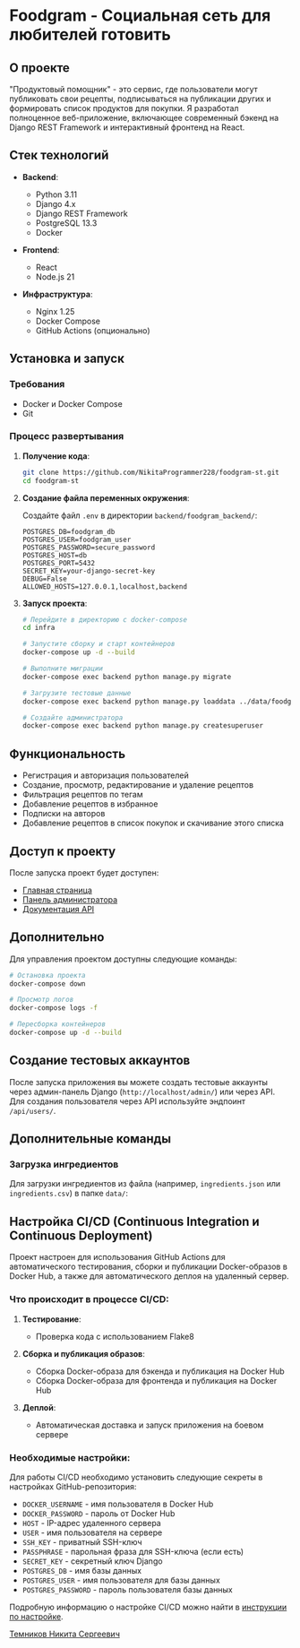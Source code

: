 # Foodgram - Социальная сеть для любителей готовить

## О проекте

"Продуктовый помощник" - это сервис, где пользователи могут публиковать свои рецепты, подписываться на публикации других и формировать список продуктов для покупки. Я разработал полноценное веб-приложение, включающее современный бэкенд на Django REST Framework и интерактивный фронтенд на React.

## Стек технологий

- **Backend**:

  - Python 3.11
  - Django 4.x
  - Django REST Framework
  - PostgreSQL 13.3
  - Docker

- **Frontend**:

  - React
  - Node.js 21

- **Инфраструктура**:
  - Nginx 1.25
  - Docker Compose
  - GitHub Actions (опционально)

## Установка и запуск

### Требования

- Docker и Docker Compose
- Git

### Процесс развертывания

1. **Получение кода**:

   ```bash
   git clone https://github.com/NikitaProgrammer228/foodgram-st.git
   cd foodgram-st
   ```

2. **Создание файла переменных окружения**:

   Создайте файл `.env` в директории `backend/foodgram_backend/`:

   ```
   POSTGRES_DB=foodgram_db
   POSTGRES_USER=foodgram_user
   POSTGRES_PASSWORD=secure_password
   POSTGRES_HOST=db
   POSTGRES_PORT=5432
   SECRET_KEY=your-django-secret-key
   DEBUG=False
   ALLOWED_HOSTS=127.0.0.1,localhost,backend
   ```

3. **Запуск проекта**:

   ```bash
   # Перейдите в директорию с docker-compose
   cd infra

   # Запустите сборку и старт контейнеров
   docker-compose up -d --build

   # Выполните миграции
   docker-compose exec backend python manage.py migrate

   # Загрузите тестовые данные
   docker-compose exec backend python manage.py loaddata ../data/foodgram_data.json

   # Создайте администратора
   docker-compose exec backend python manage.py createsuperuser
   ```

## Функциональность

- Регистрация и авторизация пользователей
- Создание, просмотр, редактирование и удаление рецептов
- Фильтрация рецептов по тегам
- Добавление рецептов в избранное
- Подписки на авторов
- Добавление рецептов в список покупок и скачивание этого списка

## Доступ к проекту

После запуска проект будет доступен:

- [Главная страница](http://localhost/)
- [Панель администратора](http://localhost/admin/)
- [Документация API](http://localhost/api/docs/)

## Дополнительно

Для управления проектом доступны следующие команды:

```bash
# Остановка проекта
docker-compose down

# Просмотр логов
docker-compose logs -f

# Пересборка контейнеров
docker-compose up -d --build
```

## Создание тестовых аккаунтов

После запуска приложения вы можете создать тестовые аккаунты через админ-панель Django (`http://localhost/admin/`) или через API. Для создания пользователя через API используйте эндпоинт `/api/users/`.

## Дополнительные команды

### Загрузка ингредиентов

Для загрузки ингредиентов из файла (например, `ingredients.json` или `ingredients.csv`) в папке `data/`:

## Настройка CI/CD (Continuous Integration и Continuous Deployment)

Проект настроен для использования GitHub Actions для автоматического тестирования, сборки и публикации Docker-образов в Docker Hub, а также для автоматического деплоя на удаленный сервер.

### Что происходит в процессе CI/CD:

1. **Тестирование**:

   - Проверка кода с использованием Flake8

2. **Сборка и публикация образов**:

   - Сборка Docker-образа для бэкенда и публикация на Docker Hub
   - Сборка Docker-образа для фронтенда и публикация на Docker Hub

3. **Деплой**:
   - Автоматическая доставка и запуск приложения на боевом сервере

### Необходимые настройки:

Для работы CI/CD необходимо установить следующие секреты в настройках GitHub-репозитория:

- `DOCKER_USERNAME` - имя пользователя в Docker Hub
- `DOCKER_PASSWORD` - пароль от Docker Hub
- `HOST` - IP-адрес удаленного сервера
- `USER` - имя пользователя на сервере
- `SSH_KEY` - приватный SSH-ключ
- `PASSPHRASE` - парольная фраза для SSH-ключа (если есть)
- `SECRET_KEY` - секретный ключ Django
- `POSTGRES_DB` - имя базы данных
- `POSTGRES_USER` - имя пользователя для базы данных
- `POSTGRES_PASSWORD` - пароль пользователя базы данных

Подробную информацию о настройке CI/CD можно найти в [инструкции по настройке](./.github/README.md).

[Темников Никита Сергеевич](https://t.me/F252252)
